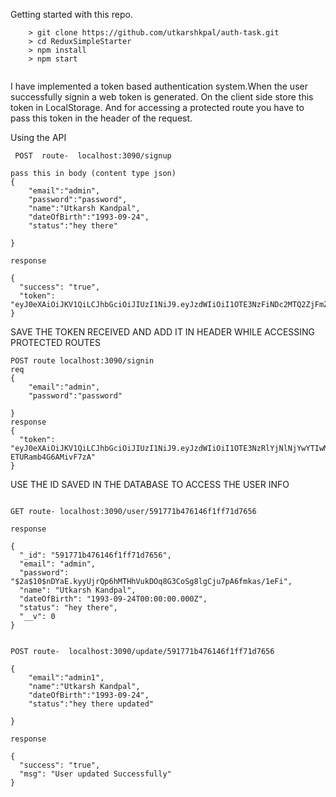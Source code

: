 Getting started with this repo.
```
	> git clone https://github.com/utkarshkpal/auth-task.git
	> cd ReduxSimpleStarter
	> npm install
	> npm start
  
```


I have implemented a token based authentication system.When the user successfully signin a web token is generated.
On the client side store this token in LocalStorage. And for accessing a protected route you have to pass this token in the header 
of the request.



Using the API


```
 POST  route-  localhost:3090/signup

pass this in body (content type json)
{   
	"email":"admin",
	"password":"password",
	"name":"Utkarsh Kandpal",
	"dateOfBirth":"1993-09-24",
	"status":"hey there"

}

response

{
  "success": "true",
  "token": "eyJ0eXAiOiJKV1QiLCJhbGciOiJIUzI1NiJ9.eyJzdWIiOiI1OTE3NzFiNDc2MTQ2ZjFmZjcxZDc2NTYiLCJpYXQiOjE0OTQ3MDg2NjA5MDl9.m8YTKqh5Ty2J7qIal9dP38ZNSDDC6UX6NRiQRzHLlAk"
}

```
SAVE THE TOKEN RECEIVED AND ADD IT IN HEADER WHILE ACCESSING PROTECTED ROUTES 
```
POST route localhost:3090/signin
req
{   
	"email":"admin",
	"password":"password"

}
response
{
  "token": "eyJ0eXAiOiJKV1QiLCJhbGciOiJIUzI1NiJ9.eyJzdWIiOiI1OTE3NzRlYjNlNjYwYTIwMzQyMjFiNmEiLCJpYXQiOjE0OTQ3MDk0OTA3ODd9.eRxl43CSt1bISrRpBJEZMq9E-ETURamb4G6AMivF7zA"
}

```
USE THE ID SAVED IN THE DATABASE TO ACCESS THE USER INFO
```

GET route- localhost:3090/user/591771b476146f1ff71d7656

response

{
  "_id": "591771b476146f1ff71d7656",
  "email": "admin",
  "password": "$2a$10$nDYaE.kyyUjrQp6hMTHhVukDOq8G3CoSg8lgCju7pA6fmkas/1eFi",
  "name": "Utkarsh Kandpal",
  "dateOfBirth": "1993-09-24T00:00:00.000Z",
  "status": "hey there",
  "__v": 0
}

```


```

POST route-  localhost:3090/update/591771b476146f1ff71d7656

{   
	"email":"admin1",
	"name":"Utkarsh Kandpal",
	"dateOfBirth":"1993-09-24",
	"status":"hey there updated"

}

response

{
  "success": "true",
  "msg": "User updated Successfully"
}
```
